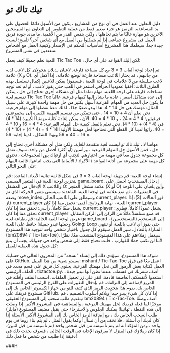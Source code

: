 # تيك تاك تو
دليل التعاون
عند العمل في أي نوع من المشاريع ، يكون من الأسهل دائمًا الحصول على يد المساعدة. الترميز هو جزء صغير فقط من عملية التطوير. إن التعاون مع المبرمجين الآخرين هو مهارة غالبًا ما يتم تجاهلها ، ولكن بنفس القدر من الأهمية. ما مدى جودة فريق العمل في مشروع جماعي إذا لم يتمكنوا من العمل مع أي شخص آخر؟ تلميح: ليست جيدة جدا. سيعلمك هذا المشروع أساسيات التحكم في الإصدار وكيفية العمل مع أشخاص متعددين في نفس المشروع.

اللعبة
نعلم جميعًا كيف يعمل Tic Tac Toe ، لكن إليك القواعد على أي حال:

تم إعداد لوحة ألعاب 3 × 3 مع كل مساحة فارغة.
لاعبان بديلان يتحولان. كل لاعب لديه علامة (X و O).
من جانبهم ، قد يختار اللاعب مساحة فارغة لوضع علاماته.
إذا أكمل أي لاعب سلسلة من 3 علامات في لوحة اللعبة ، فسيفوز! يمكن للاعبين إكمال تسلسل بهذه الطرق الثلاث:
أفقيا
عموديا
انحرافي
استمر في اللعب حتى يفوز لاعب ، أو لم تعد توجد مساحات فارغة على لوحة اللعبة.
مهام
تماما مثل أي مشكلة أخرى تحتاج إلى حل ، يمكن تقسيم لعبة Tic Tac Toe إلى عدة مشاكل أصغر ، عادة ما يشار إليها كمهام فرعية. غالباً ما يكون حل العديد من المهام الفرعية أسهل بكثير من حل مهمة واحدة كبيرة. على سبيل المثال: مهمتك هي حل 14 * 4. هذا يبدو صعبًا جدًا ، لذلك دعنا نفصلها إلى مهام فرعية. نحن نعلم أن 4 + 10 = 14 ، حتى نتمكن من تقسيم المهمة الكبيرة إلى مجموعتين فرعيتين: 4 * 4 = 24 ، و 10 * 4 = 40. الآن ، يمكن إعادة كتابة مهمتنا الكبيرة (14 * 4) في (4 * 4) + (10 * 4). نحن نعلم بالفعل كيفية حل المهام الفرعية: 4 * 4 = 16 و 10 * 4 = 40. رائع! لدينا كل القطع التي نحتاجها لحل مهمتنا الأولية! 14 * 4 = (4 * 4) + (10 * 4) = 16 + 40 = 56 وبهذا الشكل ، لدينا إجابة: 56.

مهامنا
لا ، تيك تاك تو ليست لعبة متقدمة للغاية. ولكن مثل أي مشكلة أخرى تحتاج إلى حل ، فمن الأسهل حل المهام الفرعية ، ورأسين (أو أكثر) أفضل من واحد. سوف تعمل كل مجموعة جدول معاً في مهمة من اختيارهم. لتجنب أي ارتباك بين المجموعات ، تحتوي كل مهمة على مجموعة من أدلة القواعد / الأكواد / الأنماط التي يجب اتباعها. قائمة المهام على النحو التالي:

إنشاء لوحة اللعبة: قم بتهيئة لوحة ألعاب 3 × 3 في شكل قائمة ثنائية الأبعاد.
القاعدة: قم بتخزين لوحة اللعبة في المتغير المسمى game_board.
إدخال المستخدم: احصل على الإدخال من المشغل X واللاعب O: علامة مشغل المتجر (X أو O) وأين يلعبان على اللوحة في المتغيرات ، ثم ضع علامة في لوحة اللعبة.
القاعدة: سيسمى متغير الحركة الذي تم وضعه move_index وسيطلق على اللاعب الحالي current_player.
فوز الحالات (3): إذا فاز current_player اللعبة ، نهاية البرنامج.
أفقي: تحقق مما إذا كان current_player يشغل صفًا كاملاً.
رأسي: تحقق مما إذا كان current_player يشغل عمودًا كاملاً.
قطري: تحقق مما إذا كان current_player قد صنع تسلسلاً مائلًا من الركن إلى الركن المقابل.
عرض لوحة اللعبة الحالية: قم بطباعة لعبة game_board إلى المستخدم (المستخدمين) ، وجعلها تبدو جميلة!
حافظ على اللعبة Going: Loop حتى يفوز أي لاعب باللعبة أو تنتهي المباراة بالتعادل.
سير العمل
سيقوم كل جدول باختيار شخص واحد لتوجيه هذا المستودع (bm20894 / Tic-Tac-Toe). سيعمل زملاءهم على هذا المستودع المتشعب معًا. نظرًا لأننا لن نكتب حملًا للقوارب ، فأنت تحتاج فقط إلى شخص واحد في جدولك. يجب أن يتبع كل جدول هذه العملية للعمل:

شوكة هذا المستودع. سيؤدي ذلك إلى إنشاء "نسخة" من المخزون الحالي في حسابك على GitHub. سيبدو شيء من هذا القبيل: mshunt / Tic-Tac-Toe
اعمل معًا في فرق العمل لكتابة بعض الرموز التي تحل مهمتك الفرعية. يحتوي كل فريق على قسم محدد في الملف الرئيسي ، tictactoe.py. أضف شفرتك في قسمك. عندما تظن أنها تبدو جيدة ، استعدوا لأنفسكم. العاصفة قادمة.
انقر على زر تحميل الملفات. اسحب الملف وأفلته في المربع لإضافته إلى التزامك.
قم بإدخال التغييرات على الفرع الرئيسي في المستودع الخاص بك. يقوم هذا بتحديث الرمز الذي كتبته للتو من جهاز الكمبيوتر الخاص بك إلى مستودع فريقك على GitHub.
إذا كان كل شيء يبدو جيداً ويلائم أسلوب التصميم ، قم بتقديم طلب سحب إلى المستودع الحقيقي: bm20894 / Tic-Tac-Toe. أضف وصفًا موجزًا ​​لما فعله فريقك لحل مهمتك الفرعية ، والمساهمة في المشروع الأكبر.
إذا وصلت إلى هذه النقطة ، تهانينا! يمكنك الجلوس والاسترخاء حتى يقبل مضيف المستودع (مايلز) طلب السحب الخاص بك ، مع إضافة الرمز الخاص بك إلى المشروع الأكبر.
الأسئلة
إذا كان لديك أي أسئلة ، فلا تخف من أن تسأل! وكما يقول المثل ، لم يتم بناء روما في يوم واحد ، ومن المؤكد أنه لم يتم تأسيسه من قبل شخص واحد (تم تأسيسه من قبل اثنين). إذا كان زملاؤك في المنزل لا يعرفون الإجابة في الوقت الحالي ، فسوف يحدث ذلك في دقيقة إذا طلبت من شخص ما فعل ذلك!

###H

